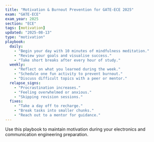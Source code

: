 ```yaml
---
title: "Motivation & Burnout Prevention for GATE-ECE 2025"
exam: "GATE-ECE"
exam_year: 2025
section: "ECE"
tags: [motivation]
updated: "2025-08-13"
type: "motivation"
playbook:
  daily:
    - "Begin your day with 10 minutes of mindfulness meditation."
    - "Review your goals and visualise success."
    - "Take short breaks after every hour of study."
  weekly:
    - "Reflect on what you learned during the week."
    - "Schedule one fun activity to prevent burnout."
    - "Discuss difficult topics with a peer or mentor."
  relapse_signs:
    - "Procrastination increases."
    - "Feeling overwhelmed or anxious."
    - "Skipping revision sessions."
  fixes:
    - "Take a day off to recharge."
    - "Break tasks into smaller chunks."
    - "Reach out to a mentor for guidance."
---
```


Use this playbook to maintain motivation during your electronics and communication engineering preparation.